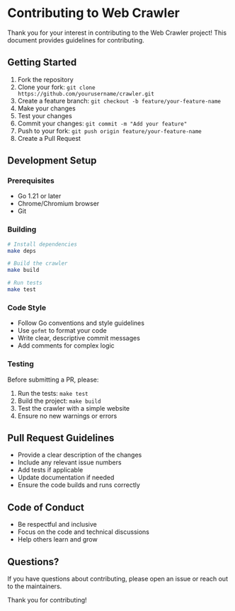# Contributing to Web Crawler

Thank you for your interest in contributing to the Web Crawler project! This document provides guidelines for contributing.

## Getting Started

1. Fork the repository
2. Clone your fork: `git clone https://github.com/yourusername/crawler.git`
3. Create a feature branch: `git checkout -b feature/your-feature-name`
4. Make your changes
5. Test your changes
6. Commit your changes: `git commit -m "Add your feature"`
7. Push to your fork: `git push origin feature/your-feature-name`
8. Create a Pull Request

## Development Setup

### Prerequisites

- Go 1.21 or later
- Chrome/Chromium browser
- Git

### Building

```bash
# Install dependencies
make deps

# Build the crawler
make build

# Run tests
make test
```

### Code Style

- Follow Go conventions and style guidelines
- Use `gofmt` to format your code
- Write clear, descriptive commit messages
- Add comments for complex logic

### Testing

Before submitting a PR, please:

1. Run the tests: `make test`
2. Build the project: `make build`
3. Test the crawler with a simple website
4. Ensure no new warnings or errors

## Pull Request Guidelines

- Provide a clear description of the changes
- Include any relevant issue numbers
- Add tests if applicable
- Update documentation if needed
- Ensure the code builds and runs correctly

## Code of Conduct

- Be respectful and inclusive
- Focus on the code and technical discussions
- Help others learn and grow

## Questions?

If you have questions about contributing, please open an issue or reach out to the maintainers.

Thank you for contributing! 